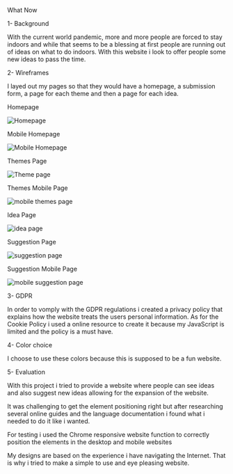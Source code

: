 What Now

1- Background 

  With the current world pandemic, more and more people are forced to stay indoors and while that seems to be a blessing at first 
people are running out of ideas on what to do indoors. With this website i look to offer people some new ideas to pass the time.

2- Wireframes

  I layed out my pages so that they would have a homepage, a submission form, a page for each theme and then a page for each idea.

Homepage

![Homepage](https://i.imgur.com/Wnd3Nd3.jpg)

Mobile Homepage

![Mobile Homepage](https://i.imgur.com/QGY3lXQ.jpg)

Themes Page

![Theme page](https://i.imgur.com/c8mFY4Z.jpg)

Themes Mobile Page

![mobile themes page](https://i.imgur.com/cIZN8Ho.jpg)

Idea Page

![idea page](https://i.imgur.com/3hUCpOr.jpg)

Suggestion Page

![suggestion page](https://i.imgur.com/fisd0CW.jpg)

Suggestion Mobile Page

![mobile suggestion page](https://i.imgur.com/YDmlCRn.jpg)



3- GDPR

  In order to vomply with the GDPR regulations i created a privacy policy that explains how the website treats the users personal information.
  As for the Cookie Policy i used a online resource to create it because my JavaScript is limited and the policy is a must have.

4- Color choice

  I choose to use these colors because this is supposed to be a fun website.

5- Evaluation

  With this project i tried to provide a website where people can see ideas and also suggest new ideas allowing for the expansion of the website.
  
  It was challenging to get the element positioning right but after researching several online guides and the language documentation i found what i needed to do it like i wanted.

  For testing i used the Chrome responsive website function to correctly position the elements in the desktop and mobile websites

  My designs are based on the experience i have navigating the Internet. That is why i tried to make a simple to use and eye pleasing website.
  

